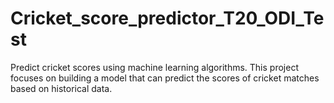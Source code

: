 # Cricket_score_predictor_T20_ODI_Test
Predict cricket scores using machine learning algorithms. This project focuses on building a model that can predict the scores of cricket matches based on historical data.
